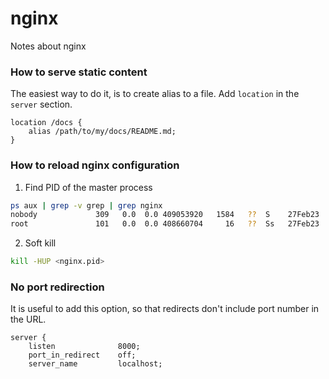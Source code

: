 # nginx
Notes about nginx

### How to serve static content

The easiest way to do it, is to create alias to a file. Add `location` in the `server` section.

```nginx
location /docs {
    alias /path/to/my/docs/README.md;
}
```

### How to reload nginx configuration

1. Find PID of the master process

```bash
ps aux | grep -v grep | grep nginx                                                                                                                                                                       
nobody             309   0.0  0.0 409053920   1584   ??  S    27Feb23   0:00.01 nginx: worker process  
root               101   0.0  0.0 408660704     16   ??  Ss   27Feb23   0:00.02 nginx: master process /opt/homebrew/opt/nginx/bin/nginx -g daemon off; 
```

2. Soft kill
```bash
kill -HUP <nginx.pid>
```

### No port redirection

It is useful to add this option, so that redirects don't include port number in the URL.

```nginx
server {
    listen              8000;
    port_in_redirect    off;
    server_name         localhost;
```
